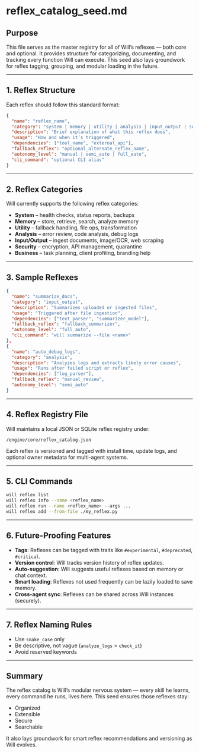 
# reflex_catalog_seed.md

## Purpose
This file serves as the master registry for all of Will’s reflexes — both core and optional. It provides structure for categorizing, documenting, and tracking every function Will can execute. This seed also lays groundwork for reflex tagging, grouping, and modular loading in the future.

---

## 1. Reflex Structure

Each reflex should follow this standard format:

```json
{
  "name": "reflex_name",
  "category": "system | memory | utility | analysis | input_output | security | business",
  "description": "Brief explanation of what this reflex does",
  "usage": "How and when it’s triggered",
  "dependencies": ["tool_name", "external_api"],
  "fallback_reflex": "optional_alternate_reflex_name",
  "autonomy_level": "manual | semi_auto | full_auto",
  "cli_command": "optional CLI alias"
}
```

---

## 2. Reflex Categories

Will currently supports the following reflex categories:

- **System** – health checks, status reports, backups
- **Memory** – store, retrieve, search, analyze memory
- **Utility** – fallback handling, file ops, transformation
- **Analysis** – error review, code analysis, debug logs
- **Input/Output** – ingest documents, image/OCR, web scraping
- **Security** – encryption, API management, quarantine
- **Business** – task planning, client profiling, branding help

---

## 3. Sample Reflexes

```json
{
  "name": "summarize_docs",
  "category": "input_output",
  "description": "Summarizes uploaded or ingested files",
  "usage": "Triggered after file ingestion",
  "dependencies": ["text_parser", "summarizer_model"],
  "fallback_reflex": "fallback_summarizer",
  "autonomy_level": "full_auto",
  "cli_command": "will summarize --file <name>"
},
{
  "name": "auto_debug_logs",
  "category": "analysis",
  "description": "Analyzes logs and extracts likely error causes",
  "usage": "Runs after failed script or reflex",
  "dependencies": ["log_parser"],
  "fallback_reflex": "manual_review",
  "autonomy_level": "semi_auto"
}
```

---

## 4. Reflex Registry File

Will maintains a local JSON or SQLite reflex registry under:

```
/engine/core/reflex_catalog.json
```

Each reflex is versioned and tagged with install time, update logs, and optional owner metadata for multi-agent systems.

---

## 5. CLI Commands

```bash
will reflex list
will reflex info --name <reflex_name>
will reflex run --name <reflex_name> --args ...
will reflex add --from-file ./my_reflex.py
```

---

## 6. Future-Proofing Features

- **Tags**: Reflexes can be tagged with traits like `#experimental`, `#deprecated`, `#critical`.
- **Version control**: Will tracks version history of reflex updates.
- **Auto-suggestion**: Will suggests useful reflexes based on memory or chat context.
- **Smart loading**: Reflexes not used frequently can be lazily loaded to save memory.
- **Cross-agent sync**: Reflexes can be shared across Will instances (securely).

---

## 7. Reflex Naming Rules

- Use `snake_case` only
- Be descriptive, not vague (`analyze_logs` > `check_it`)
- Avoid reserved keywords

---

## Summary

The reflex catalog is Will’s modular nervous system — every skill he learns, every command he runs, lives here. This seed ensures those reflexes stay:
- Organized
- Extensible
- Secure
- Searchable

It also lays groundwork for smart reflex recommendations and versioning as Will evolves.
